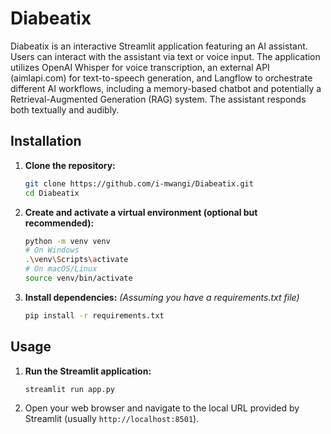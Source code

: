 # Diabeatix

Diabeatix is an interactive Streamlit application featuring an AI assistant. Users can interact with the assistant via text or voice input. The application utilizes OpenAI Whisper for voice transcription, an external API (aimlapi.com) for text-to-speech generation, and Langflow to orchestrate different AI workflows, including a memory-based chatbot and potentially a Retrieval-Augmented Generation (RAG) system. The assistant responds both textually and audibly.

## Installation

1.  **Clone the repository:**
    ```bash
    git clone https://github.com/i-mwangi/Diabeatix.git
    cd Diabeatix
    ```

2.  **Create and activate a virtual environment (optional but recommended):**
    ```bash
    python -m venv venv
    # On Windows
    .\venv\Scripts\activate
    # On macOS/Linux
    source venv/bin/activate
    ```

3.  **Install dependencies:**
    *(Assuming you have a requirements.txt file)*
    ```bash
    pip install -r requirements.txt
    ```

## Usage

1.  **Run the Streamlit application:**
    ```bash
    streamlit run app.py
    ```

2.  Open your web browser and navigate to the local URL provided by Streamlit (usually `http://localhost:8501`).


